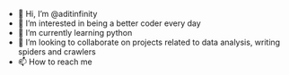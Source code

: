 - 👋 Hi, I’m @aditinfinity
- 👀 I’m interested in being a better coder every day
- 🌱 I’m currently learning python
- 💞️ I’m looking to collaborate on projects related to data analysis, writing spiders and crawlers
- 📫 How to reach me 

<!---
aditinfinity/aditinfinity is a ✨ special ✨ repository because its `README.md` (this file) appears on your GitHub profile.
You can click the Preview link to take a look at your changes.
--->
